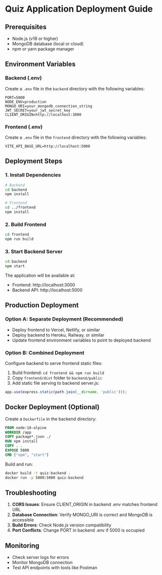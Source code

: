 # Quiz Application Deployment Guide

## Prerequisites
- Node.js (v18 or higher)
- MongoDB database (local or cloud)
- npm or yarn package manager

## Environment Variables

### Backend (.env)
Create a `.env` file in the `backend` directory with the following variables:
```
PORT=5000
NODE_ENV=production
MONGO_URI=your_mongodb_connection_string
JWT_SECRET=your_jwt_secret_key
CLIENT_ORIGIN=http://localhost:3000
```

### Frontend (.env)
Create a `.env` file in the `frontend` directory with the following variables:
```
VITE_API_BASE_URL=http://localhost:5000
```

## Deployment Steps

### 1. Install Dependencies
```bash
# Backend
cd backend
npm install

# Frontend  
cd ../frontend
npm install
```

### 2. Build Frontend
```bash
cd frontend
npm run build
```

### 3. Start Backend Server
```bash
cd backend
npm start
```

The application will be available at:
- Frontend: http://localhost:3000
- Backend API: http://localhost:5000

## Production Deployment

### Option A: Separate Deployment (Recommended)
- Deploy frontend to Vercel, Netlify, or similar
- Deploy backend to Heroku, Railway, or similar
- Update frontend environment variables to point to deployed backend

### Option B: Combined Deployment
Configure backend to serve frontend static files:

1. Build frontend: `cd frontend && npm run build`
2. Copy `frontend/dist` folder to `backend/public`
3. Add static file serving to backend server.js:
```javascript
app.use(express.static(path.join(__dirname, 'public')));
```

## Docker Deployment (Optional)

Create a `Dockerfile` in the backend directory:

```dockerfile
FROM node:18-alpine
WORKDIR /app
COPY package*.json ./
RUN npm install
COPY . .
EXPOSE 5000
CMD ["npm", "start"]
```

Build and run:
```bash
docker build -t quiz-backend .
docker run -p 5000:5000 quiz-backend
```

## Troubleshooting

1. **CORS Issues**: Ensure CLIENT_ORIGIN in backend .env matches frontend URL
2. **Database Connection**: Verify MONGO_URI is correct and MongoDB is accessible
3. **Build Errors**: Check Node.js version compatibility
4. **Port Conflicts**: Change PORT in backend .env if 5000 is occupied

## Monitoring
- Check server logs for errors
- Monitor MongoDB connection
- Test API endpoints with tools like Postman
